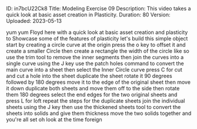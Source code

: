 ID: in7bcU22Ck8
Title: Modeling Exercise 09
Description: This video takes a quick look at basic asset creation in Plasticity.
Duration: 80
Version: 
Uploaded: 2023-05-13

yum yum Floyd here with a quick look at
basic asset creation and plasticity to
Showcase some of the features of
plasticity let's build this simple
object start by creating a circle curve
at the origin press the o key to offset
it and create a smaller Circle then
create a rectangle the width of the
circle like so use the trim tool to
remove the inner segments then join the
curves into a single curve using the J
key use the patch holes command to
convert the main curve into a sheet then
select the Inner Circle curve press C
for cut and cut a hole into the sheet
duplicate the sheet rotate it 90 degrees
followed by 180 degrees move it to the
edge of the original sheet then move it
down
duplicate both sheets and move them off
to the side
then rotate them 180 degrees
select the end edges for the two
original sheets and press L for loft
repeat the steps for the duplicate
sheets
join the individual sheets using the J
key
then use the thickened sheets tool to
convert the sheets into solids and give
them thickness move the two solids
together and you're all set
oh look at the time
foreign
